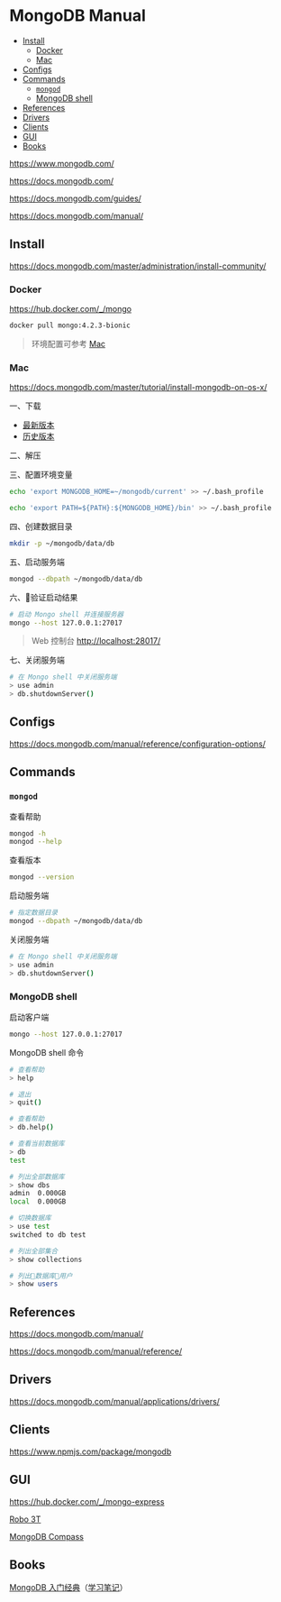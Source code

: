<!-- omit in toc -->
# MongoDB Manual

- [Install](#install)
  - [Docker](#docker)
  - [Mac](#mac)
- [Configs](#configs)
- [Commands](#commands)
  - [`mongod`](#mongod)
  - [MongoDB shell](#mongodb-shell)
- [References](#references)
- [Drivers](#drivers)
- [Clients](#clients)
- [GUI](#gui)
- [Books](#books)

<https://www.mongodb.com/>

<https://docs.mongodb.com/>

<https://docs.mongodb.com/guides/>

<https://docs.mongodb.com/manual/>

## Install

<https://docs.mongodb.com/master/administration/install-community/>

### Docker

<https://hub.docker.com/_/mongo>

```bash
docker pull mongo:4.2.3-bionic
```

> 环境配置可参考 [Mac](#mac)

### Mac

<https://docs.mongodb.com/master/tutorial/install-mongodb-on-os-x/>

一、下载

- [最新版本](https://www.mongodb.com/download-center#production)
- [历史版本](https://www.mongodb.org/dl/osx)

二、解压

三、配置环境变量

```bash
echo 'export MONGODB_HOME=~/mongodb/current' >> ~/.bash_profile

echo 'export PATH=${PATH}:${MONGODB_HOME}/bin' >> ~/.bash_profile
```

四、创建数据目录

```bash
mkdir -p ~/mongodb/data/db
```

五、启动服务端

```bash
mongod --dbpath ~/mongodb/data/db
```

六、验证启动结果

```bash
# 启动 Mongo shell 并连接服务器
mongo --host 127.0.0.1:27017
```

> Web 控制台 <http://localhost:28017/>

七、关闭服务端

```bash
# 在 Mongo shell 中关闭服务端
> use admin
> db.shutdownServer()
```

## Configs

<https://docs.mongodb.com/manual/reference/configuration-options/>

## Commands

### `mongod`

查看帮助

```bash
mongod -h
mongod --help
```

查看版本

```bash
mongod --version
```

启动服务端

```bash
# 指定数据目录
mongod --dbpath ~/mongodb/data/db
```

关闭服务端

```bash
# 在 Mongo shell 中关闭服务端
> use admin
> db.shutdownServer()
```

### MongoDB shell

启动客户端

```bash
mongo --host 127.0.0.1:27017
```

MongoDB shell 命令

```bash
# 查看帮助
> help

# 退出
> quit()

# 查看帮助
> db.help()

# 查看当前数据库
> db
test

# 列出全部数据库
> show dbs
admin  0.000GB
local  0.000GB

# 切换数据库
> use test
switched to db test

# 列出全部集合
> show collections

# 列出数据库用户
> show users
```

## References

<https://docs.mongodb.com/manual/>

<https://docs.mongodb.com/manual/reference/>

## Drivers

<https://docs.mongodb.com/manual/applications/drivers/>

## Clients

<https://www.npmjs.com/package/mongodb>

## GUI

<https://hub.docker.com/_/mongo-express>

[Robo 3T](https://robomongo.org/)

[MongoDB Compass](https://www.mongodb.com/download-center#compass)

## Books

[MongoDB 入门经典](https://mrhuangyuhui.gitee.io/books/UyE8mC.html)（[学习笔记](/books/mongodb/mongodb-24h/README.md)）
